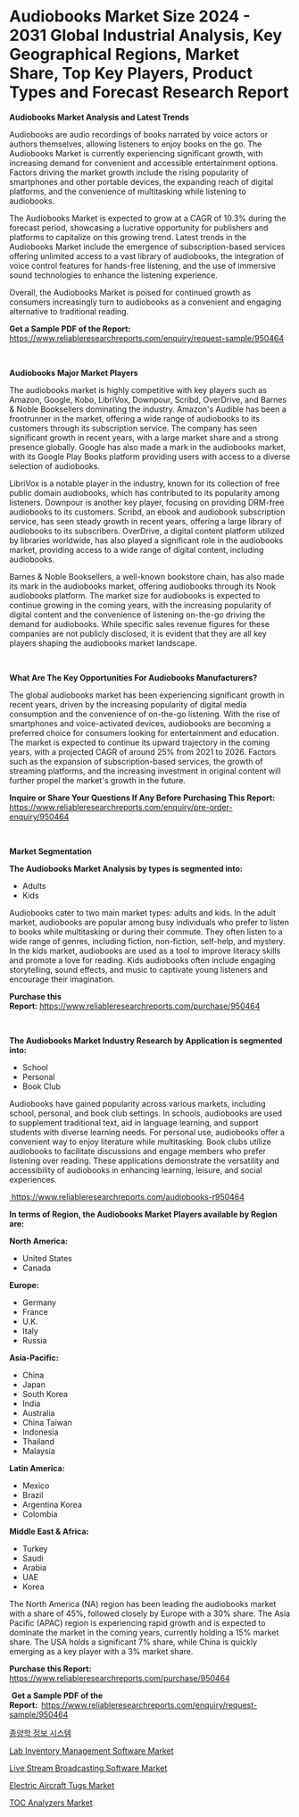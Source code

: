<p><h1>Audiobooks Market Size 2024 - 2031 Global Industrial Analysis, Key Geographical Regions, Market Share, Top Key Players, Product Types and Forecast Research Report</h1></p><p><strong>Audiobooks Market Analysis and Latest Trends</strong></p>
<p><p>Audiobooks are audio recordings of books narrated by voice actors or authors themselves, allowing listeners to enjoy books on the go. The Audiobooks Market is currently experiencing significant growth, with increasing demand for convenient and accessible entertainment options. Factors driving the market growth include the rising popularity of smartphones and other portable devices, the expanding reach of digital platforms, and the convenience of multitasking while listening to audiobooks.</p><p>The Audiobooks Market is expected to grow at a CAGR of 10.3% during the forecast period, showcasing a lucrative opportunity for publishers and platforms to capitalize on this growing trend. Latest trends in the Audiobooks Market include the emergence of subscription-based services offering unlimited access to a vast library of audiobooks, the integration of voice control features for hands-free listening, and the use of immersive sound technologies to enhance the listening experience.</p><p>Overall, the Audiobooks Market is poised for continued growth as consumers increasingly turn to audiobooks as a convenient and engaging alternative to traditional reading.</p></p>
<p><strong>Get a Sample PDF of the Report:&nbsp;</strong> <a href="https://www.reliableresearchreports.com/enquiry/request-sample/950464">https://www.reliableresearchreports.com/enquiry/request-sample/950464</a></p>
<p>&nbsp;</p>
<p><strong>Audiobooks Major Market Players</strong></p>
<p><p>The audiobooks market is highly competitive with key players such as Amazon, Google, Kobo, LibriVox, Downpour, Scribd, OverDrive, and Barnes & Noble Booksellers dominating the industry. Amazon's Audible has been a frontrunner in the market, offering a wide range of audiobooks to its customers through its subscription service. The company has seen significant growth in recent years, with a large market share and a strong presence globally. Google has also made a mark in the audiobooks market, with its Google Play Books platform providing users with access to a diverse selection of audiobooks.</p><p>LibriVox is a notable player in the industry, known for its collection of free public domain audiobooks, which has contributed to its popularity among listeners. Downpour is another key player, focusing on providing DRM-free audiobooks to its customers. Scribd, an ebook and audiobook subscription service, has seen steady growth in recent years, offering a large library of audiobooks to its subscribers. OverDrive, a digital content platform utilized by libraries worldwide, has also played a significant role in the audiobooks market, providing access to a wide range of digital content, including audiobooks.</p><p>Barnes & Noble Booksellers, a well-known bookstore chain, has also made its mark in the audiobooks market, offering audiobooks through its Nook audiobooks platform. The market size for audiobooks is expected to continue growing in the coming years, with the increasing popularity of digital content and the convenience of listening on-the-go driving the demand for audiobooks. While specific sales revenue figures for these companies are not publicly disclosed, it is evident that they are all key players shaping the audiobooks market landscape.</p></p>
<p>&nbsp;</p>
<p><strong>What Are The Key Opportunities For Audiobooks Manufacturers?</strong></p>
<p><p>The global audiobooks market has been experiencing significant growth in recent years, driven by the increasing popularity of digital media consumption and the convenience of on-the-go listening. With the rise of smartphones and voice-activated devices, audiobooks are becoming a preferred choice for consumers looking for entertainment and education. The market is expected to continue its upward trajectory in the coming years, with a projected CAGR of around 25% from 2021 to 2026. Factors such as the expansion of subscription-based services, the growth of streaming platforms, and the increasing investment in original content will further propel the market's growth in the future.</p></p>
<p><strong>Inquire or Share Your Questions If Any Before Purchasing This Report:</strong> <a href="https://www.reliableresearchreports.com/enquiry/pre-order-enquiry/950464">https://www.reliableresearchreports.com/enquiry/pre-order-enquiry/950464</a></p>
<p>&nbsp;</p>
<p><strong>Market Segmentation</strong></p>
<p><strong>The Audiobooks Market Analysis by types is segmented into:</strong></p>
<p><ul><li>Adults</li><li>Kids</li></ul></p>
<p><p>Audiobooks cater to two main market types: adults and kids. In the adult market, audiobooks are popular among busy individuals who prefer to listen to books while multitasking or during their commute. They often listen to a wide range of genres, including fiction, non-fiction, self-help, and mystery. In the kids market, audiobooks are used as a tool to improve literacy skills and promote a love for reading. Kids audiobooks often include engaging storytelling, sound effects, and music to captivate young listeners and encourage their imagination.</p></p>
<p><strong>Purchase this Report:&nbsp;</strong><a href="https://www.reliableresearchreports.com/purchase/950464">https://www.reliableresearchreports.com/purchase/950464</a></p>
<p>&nbsp;</p>
<p><strong>The Audiobooks Market Industry Research by Application is segmented into:</strong></p>
<p><ul><li>School</li><li>Personal</li><li>Book Club</li></ul></p>
<p><p>Audiobooks have gained popularity across various markets, including school, personal, and book club settings. In schools, audiobooks are used to supplement traditional text, aid in language learning, and support students with diverse learning needs. For personal use, audiobooks offer a convenient way to enjoy literature while multitasking. Book clubs utilize audiobooks to facilitate discussions and engage members who prefer listening over reading. These applications demonstrate the versatility and accessibility of audiobooks in enhancing learning, leisure, and social experiences.</p></p>
<p><a href="https://www.reliableresearchreports.com/audiobooks-r950464">&nbsp;https://www.reliableresearchreports.com/audiobooks-r950464</a></p>
<p><strong>In terms of Region, the Audiobooks Market Players available by Region are:</strong></p>
<p>
    <p> <strong> North America: </strong>
        <ul>
            <li>United States</li>
            <li>Canada</li>
        </ul>
        </p> 
    <p> <strong> Europe: </strong>
        <ul>
            <li>Germany</li>
            <li>France</li>
            <li>U.K.</li>
            <li>Italy</li>
            <li>Russia</li>
        </ul>
        </p> 
    <p> <strong> Asia-Pacific: </strong>
        <ul>
            <li>China</li>
            <li>Japan</li>
            <li>South Korea</li>
            <li>India</li>
            <li>Australia</li>
            <li>China Taiwan</li>
            <li>Indonesia</li>
            <li>Thailand</li>
            <li>Malaysia</li>
        </ul>
        </p> 
    <p> <strong> Latin America: </strong>
        <ul>
            <li>Mexico</li>
            <li>Brazil</li>
            <li>Argentina Korea</li>
            <li>Colombia</li>
        </ul>
        </p> 
    <p> <strong> Middle East & Africa: </strong>
        <ul>
            <li>Turkey</li>
            <li>Saudi</li>
            <li>Arabia</li>
            <li>UAE</li>
            <li>Korea</li>
        </ul>
    </p>
    </p>
<p><p>The North America (NA) region has been leading the audiobooks market with a share of 45%, followed closely by Europe with a 30% share. The Asia Pacific (APAC) region is experiencing rapid growth and is expected to dominate the market in the coming years, currently holding a 15% market share. The USA holds a significant 7% share, while China is quickly emerging as a key player with a 3% market share.</p></p>
<p><strong>Purchase this Report: </strong><a href="https://www.reliableresearchreports.com/purchase/950464">https://www.reliableresearchreports.com/purchase/950464</a></p>
<p>&nbsp;<strong>Get a Sample PDF of the Report:&nbsp;&nbsp;</strong><a href="https://www.reliableresearchreports.com/enquiry/request-sample/950464">https://www.reliableresearchreports.com/enquiry/request-sample/950464</a></p>
<p><strong></strong></p>
<p><p><a href="https://github.com/PhilToryphy7876567/Market-Research-Report-List-1/blob/main/595345351065.md">종양학 정보 시스템</a></p><p><a href="https://github.com/pizolina/Market-Research-Report-List-4/blob/main/lab-inventory-management-software-market.md">Lab Inventory Management Software Market</a></p><p><a href="https://github.com/tamvrosiya/Market-Research-Report-List-4/blob/main/live-stream-broadcasting-software-market.md">Live Stream Broadcasting Software Market</a></p><p><a href="https://www.linkedin.com/pulse/electric-aircraft-tugs-market-key-successful-business-strategy-6tm5f">Electric Aircraft Tugs Market</a></p><p><a href="https://www.linkedin.com/pulse/toc-analyzers-market-size-reveals-best-marketing-channels-global-yh2tf">TOC Analyzers Market</a></p></p>